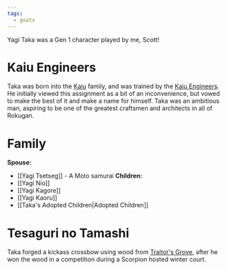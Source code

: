 ```yaml
---
tags:
  - goats
---
```

Yagi Taka was a Gen 1 character played by me, Scott!
# Kaiu Engineers
Taka was born into the [Kaiu](https://l5r.fandom.com/wiki/Kaiu_family) family, and was trained by the [Kaiu Engineers](https://l5r.fandom.com/wiki/Kaiu_Engineers). He initially viewed this assignment as a bit of an inconvenience, but vowed to make the best of it and make a name for himself. Taka was an ambitious man, aspiring to be one of the greatest craftsmen and architects in all of Rokugan.
# Family
**Spouse:**
- [[Yagi Tsetseg]] - A Moto samurai
**Children:**
- [[Yagi Nio]]
- [[Yagi Kagore]]
- [[Yagi Kaoru]]
- [[Taka's Adopted Children|Adopted Children]]
# Tesaguri no Tamashi
Taka forged a kickass crossbow using wood from [Traitor's Grove](https://l5r.fandom.com/wiki/Hayashi_no_Uragirimono), after he won the wood in a competition during a Scorpion hosted winter court.